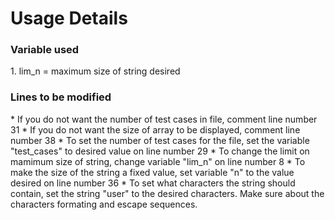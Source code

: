 <h1>Usage Details</h1>

<h3>Variable used</h3>
1. lim_n 		= 		maximum size of string desired

<h3>Lines to be modified</h3>
* If you do not want the number of test cases in file, comment line number 31
* If you do not want the size of array to be displayed, comment line number 38
* To set the number of test cases for the file, set the variable "test_cases" to desired value on line number 29
* To change the limit on mamimum size of string, change variable "lim_n" on line number 8
* To make the size of the string a fixed value, set variable "n" to the value desired on line number 36
* To set what characters the string should contain, set the string "user" to the desired characters. Make sure about the characters formating and escape sequences.
